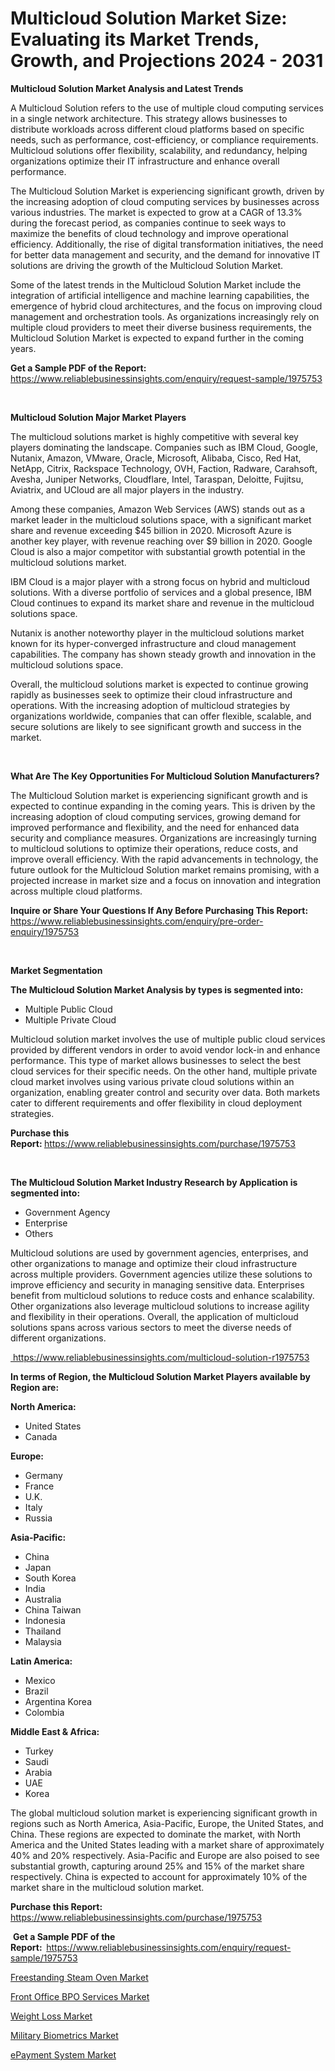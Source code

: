<p><h1>Multicloud Solution Market Size: Evaluating its Market Trends, Growth, and Projections 2024 - 2031</h1></p><p><strong>Multicloud Solution Market Analysis and Latest Trends</strong></p>
<p><p>A Multicloud Solution refers to the use of multiple cloud computing services in a single network architecture. This strategy allows businesses to distribute workloads across different cloud platforms based on specific needs, such as performance, cost-efficiency, or compliance requirements. Multicloud solutions offer flexibility, scalability, and redundancy, helping organizations optimize their IT infrastructure and enhance overall performance.</p><p>The Multicloud Solution Market is experiencing significant growth, driven by the increasing adoption of cloud computing services by businesses across various industries. The market is expected to grow at a CAGR of 13.3% during the forecast period, as companies continue to seek ways to maximize the benefits of cloud technology and improve operational efficiency. Additionally, the rise of digital transformation initiatives, the need for better data management and security, and the demand for innovative IT solutions are driving the growth of the Multicloud Solution Market.</p><p>Some of the latest trends in the Multicloud Solution Market include the integration of artificial intelligence and machine learning capabilities, the emergence of hybrid cloud architectures, and the focus on improving cloud management and orchestration tools. As organizations increasingly rely on multiple cloud providers to meet their diverse business requirements, the Multicloud Solution Market is expected to expand further in the coming years.</p></p>
<p><strong>Get a Sample PDF of the Report:&nbsp;</strong> <a href="https://www.reliablebusinessinsights.com/enquiry/request-sample/1975753">https://www.reliablebusinessinsights.com/enquiry/request-sample/1975753</a></p>
<p>&nbsp;</p>
<p><strong>Multicloud Solution Major Market Players</strong></p>
<p><p>The multicloud solutions market is highly competitive with several key players dominating the landscape. Companies such as IBM Cloud, Google, Nutanix, Amazon, VMware, Oracle, Microsoft, Alibaba, Cisco, Red Hat, NetApp, Citrix, Rackspace Technology, OVH, Faction, Radware, Carahsoft, Avesha, Juniper Networks, Cloudflare, Intel, Taraspan, Deloitte, Fujitsu, Aviatrix, and UCloud are all major players in the industry.</p><p>Among these companies, Amazon Web Services (AWS) stands out as a market leader in the multicloud solutions space, with a significant market share and revenue exceeding $45 billion in 2020. Microsoft Azure is another key player, with revenue reaching over $9 billion in 2020. Google Cloud is also a major competitor with substantial growth potential in the multicloud solutions market.</p><p>IBM Cloud is a major player with a strong focus on hybrid and multicloud solutions. With a diverse portfolio of services and a global presence, IBM Cloud continues to expand its market share and revenue in the multicloud solutions space.</p><p>Nutanix is another noteworthy player in the multicloud solutions market known for its hyper-converged infrastructure and cloud management capabilities. The company has shown steady growth and innovation in the multicloud solutions space.</p><p>Overall, the multicloud solutions market is expected to continue growing rapidly as businesses seek to optimize their cloud infrastructure and operations. With the increasing adoption of multicloud strategies by organizations worldwide, companies that can offer flexible, scalable, and secure solutions are likely to see significant growth and success in the market.</p></p>
<p>&nbsp;</p>
<p><strong>What Are The Key Opportunities For Multicloud Solution Manufacturers?</strong></p>
<p><p>The Multicloud Solution market is experiencing significant growth and is expected to continue expanding in the coming years. This is driven by the increasing adoption of cloud computing services, growing demand for improved performance and flexibility, and the need for enhanced data security and compliance measures. Organizations are increasingly turning to multicloud solutions to optimize their operations, reduce costs, and improve overall efficiency. With the rapid advancements in technology, the future outlook for the Multicloud Solution market remains promising, with a projected increase in market size and a focus on innovation and integration across multiple cloud platforms.</p></p>
<p><strong>Inquire or Share Your Questions If Any Before Purchasing This Report:</strong> <a href="https://www.reliablebusinessinsights.com/enquiry/pre-order-enquiry/1975753">https://www.reliablebusinessinsights.com/enquiry/pre-order-enquiry/1975753</a></p>
<p>&nbsp;</p>
<p><strong>Market Segmentation</strong></p>
<p><strong>The Multicloud Solution Market Analysis by types is segmented into:</strong></p>
<p><ul><li>Multiple Public Cloud</li><li>Multiple Private Cloud</li></ul></p>
<p><p>Multicloud solution market involves the use of multiple public cloud services provided by different vendors in order to avoid vendor lock-in and enhance performance. This type of market allows businesses to select the best cloud services for their specific needs. On the other hand, multiple private cloud market involves using various private cloud solutions within an organization, enabling greater control and security over data. Both markets cater to different requirements and offer flexibility in cloud deployment strategies.</p></p>
<p><strong>Purchase this Report:&nbsp;</strong><a href="https://www.reliablebusinessinsights.com/purchase/1975753">https://www.reliablebusinessinsights.com/purchase/1975753</a></p>
<p>&nbsp;</p>
<p><strong>The Multicloud Solution Market Industry Research by Application is segmented into:</strong></p>
<p><ul><li>Government Agency</li><li>Enterprise</li><li>Others</li></ul></p>
<p><p>Multicloud solutions are used by government agencies, enterprises, and other organizations to manage and optimize their cloud infrastructure across multiple providers. Government agencies utilize these solutions to improve efficiency and security in managing sensitive data. Enterprises benefit from multicloud solutions to reduce costs and enhance scalability. Other organizations also leverage multicloud solutions to increase agility and flexibility in their operations. Overall, the application of multicloud solutions spans across various sectors to meet the diverse needs of different organizations.</p></p>
<p><a href="https://www.reliablebusinessinsights.com/multicloud-solution-r1975753">&nbsp;https://www.reliablebusinessinsights.com/multicloud-solution-r1975753</a></p>
<p><strong>In terms of Region, the Multicloud Solution Market Players available by Region are:</strong></p>
<p>
    <p> <strong> North America: </strong>
        <ul>
            <li>United States</li>
            <li>Canada</li>
        </ul>
        </p> 
    <p> <strong> Europe: </strong>
        <ul>
            <li>Germany</li>
            <li>France</li>
            <li>U.K.</li>
            <li>Italy</li>
            <li>Russia</li>
        </ul>
        </p> 
    <p> <strong> Asia-Pacific: </strong>
        <ul>
            <li>China</li>
            <li>Japan</li>
            <li>South Korea</li>
            <li>India</li>
            <li>Australia</li>
            <li>China Taiwan</li>
            <li>Indonesia</li>
            <li>Thailand</li>
            <li>Malaysia</li>
        </ul>
        </p> 
    <p> <strong> Latin America: </strong>
        <ul>
            <li>Mexico</li>
            <li>Brazil</li>
            <li>Argentina Korea</li>
            <li>Colombia</li>
        </ul>
        </p> 
    <p> <strong> Middle East & Africa: </strong>
        <ul>
            <li>Turkey</li>
            <li>Saudi</li>
            <li>Arabia</li>
            <li>UAE</li>
            <li>Korea</li>
        </ul>
    </p>
    </p>
<p><p>The global multicloud solution market is experiencing significant growth in regions such as North America, Asia-Pacific, Europe, the United States, and China. These regions are expected to dominate the market, with North America and the United States leading with a market share of approximately 40% and 20% respectively. Asia-Pacific and Europe are also poised to see substantial growth, capturing around 25% and 15% of the market share respectively. China is expected to account for approximately 10% of the market share in the multicloud solution market.</p></p>
<p><strong>Purchase this Report: </strong><a href="https://www.reliablebusinessinsights.com/purchase/1975753">https://www.reliablebusinessinsights.com/purchase/1975753</a></p>
<p>&nbsp;<strong>Get a Sample PDF of the Report:&nbsp;&nbsp;</strong><a href="https://www.reliablebusinessinsights.com/enquiry/request-sample/1975753">https://www.reliablebusinessinsights.com/enquiry/request-sample/1975753</a></p>
<p><strong></strong></p>
<p><p><a href="https://issuu.com/reportprime-2/docs/freestanding-steam-oven-market-size-2030.pptx">Freestanding Steam Oven Market</a></p><p><a href="https://github.com/JosephMorgnlvXXff/Market-Research-Report-List-1/blob/main/front-office-bpo-services-market.md">Front Office BPO Services Market</a></p><p><a href="https://www.linkedin.com/pulse/weight-loss-market-size-type-fitness-equipmentcardiovascular-training-5bd6c">Weight Loss Market</a></p><p><a href="https://www.linkedin.com/pulse/military-biometrics-market-global-share-ranking-overall-81owe">Military Biometrics Market</a></p><p><a href="https://github.com/trameciabutler45/Market-Research-Report-List-1/blob/main/epayment-system-market.md">ePayment System Market</a></p></p>